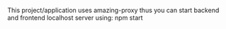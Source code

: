 This project/application uses amazing-proxy thus you can start backend and frontend localhost server
using: npm start